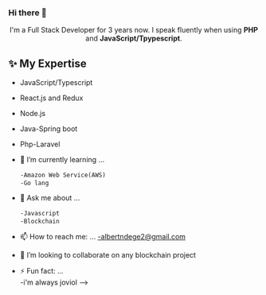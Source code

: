 ### Hi there 👋


<p align="center">
  <p align="center">
    I'm a Full Stack Developer for 3 years now. I speak fluently when using <strong>PHP</strong> and <strong>JavaScript/Tpypescript</strong>.
  </p>
</p>

## ✨ My Expertise
- JavaScript/Typescript 
- React.js and Redux
- Node.js
- Java-Spring boot
- Php-Laravel



- 🌱 I’m currently learning ...  

      -Amazon Web Service(AWS)
      -Go lang 

- 💬 Ask me about ...  

      -Javascript 
      -Blockchain
      
- 📫 How to reach me: ...
      -albertndege2@gmail.com
    
- 👯 I’m looking to collaborate on any blockchain project
      
      
- ⚡ Fun fact: ...  
      -i'm always joviol
-->

<!--
**ndegealbert/ndegealbert** is a ✨ _special_ ✨ repository because its `README.md` (this file) appears on your GitHub profile.
 <img src="https://raw.githubusercontent.com/jovertical/jovertical/master/art/code.png" width="400" alt="Code" />
- 🔭 I’m currently working on ...
- 👯 I’m looking to collaborate on ...
- 🤔 I’m looking for help with ...


